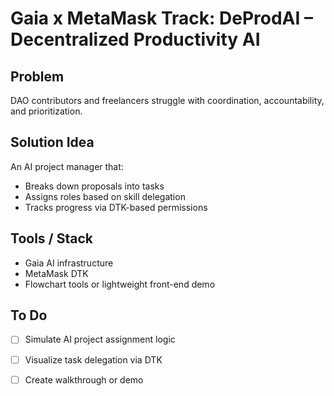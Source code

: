# Gaia x MetaMask Track: DeProdAI – Decentralized Productivity AI

## Problem
DAO contributors and freelancers struggle with coordination, accountability, and prioritization.

## Solution Idea
An AI project manager that:
- Breaks down proposals into tasks
- Assigns roles based on skill delegation
- Tracks progress via DTK-based permissions

## Tools / Stack
- Gaia AI infrastructure
- MetaMask DTK
- Flowchart tools or lightweight front-end demo

## To Do
- [ ] Simulate AI project assignment logic
- [ ] Visualize task delegation via DTK
- [ ] Create walkthrough or demo

